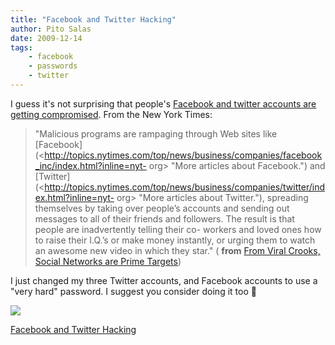 ```yaml
---
title: "Facebook and Twitter Hacking"
author: Pito Salas
date: 2009-12-14
tags:
    - facebook
    - passwords
    - twitter
---
```




I guess it's not surprising that people's [Facebook and twitter accounts are
getting
compromised](<http://www.nytimes.com/2009/12/14/technology/internet/14virus.html?_r=1&ref=todayspaper>).
From the New York Times:

> "Malicious programs are rampaging through Web sites like
> [Facebook](<http://topics.nytimes.com/top/news/business/companies/facebook_inc/index.html?inline=nyt-
> org> "More articles about Facebook.") and
> [Twitter](<http://topics.nytimes.com/top/news/business/companies/twitter/index.html?inline=nyt-
> org> "More articles about Twitter."), spreading themselves by taking over
> people’s accounts and sending out messages to all of their friends and
> followers. The result is that people are inadvertently telling their co-
> workers and loved ones how to raise their I.Q.’s or make money instantly, or
> urging them to watch an awesome new video in which they star." ( **from**
> [From Viral Crooks, Social Networks are Prime
> Targets](<http://www.nytimes.com/2009/12/14/technology/internet/14virus.html?_r=1&ref=todayspaper>))

I just changed my three Twitter accounts, and Facebook accounts to use a "very
hard" password. I suggest you consider doing it too 🙂

![](https://i0.wp.com/img.zemanta.com/pixy.gif?w=584)


[Facebook and Twitter Hacking](None)
